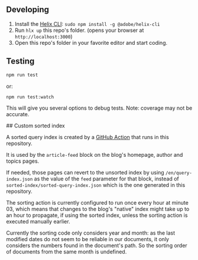 ## Developing
1. Install the [Helix CLI](https://github.com/adobe/helix-cli): `sudo npm install -g @adobe/helix-cli`
1. Run `hlx up` this repo's folder. (opens your browser at `http://localhost:3000`)
1. Open this repo's folder in your favorite editor and start coding.

## Testing
```sh
npm run test
```
or:
```sh
npm run test:watch
```
This will give you several options to debug tests. Note: coverage may not be accurate.

## Custom sorted index

A sorted query index is created by a [GitHub Action](.github/workflows/sort-query-index.yml ) 
that runs in this repository.

It is used by the `article-feed` block on the blog's homepage, author and topics pages.

If needed, those pages can revert to the unsorted index by using `/en/query-index.json` as
the value of the `feed` parameter for that block, instead of `sorted-index/sorted-query-index.json`
which is the one generated in this repository.

The sorting action is currently configured to run once every hour at minute 03, which means
that changes to the blog's "native" index might take up to an hour to propagate, if using
the sorted index, unless the sorting action is executed manually earlier.

Currently the sorting code only considers year and month: as the last modified dates do not
seem to be reliable in our documents, it only considers the numbers found in the document's
path. So the sorting order of documents from the same month is undefined.
